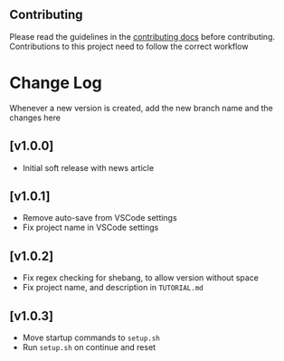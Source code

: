 ## Contributing

Please read the guidelines in the [contributing docs](https://contribute.freecodecamp.org/#/how-to-work-on-tutorials-that-use-coderoad) before contributing. Contributions to this project need to follow the correct workflow

# Change Log

Whenever a new version is created, add the new branch name and the changes here

## [v1.0.0]

- Initial soft release with news article

## [v1.0.1]

- Remove auto-save from VSCode settings
- Fix project name in VSCode settings

## [v1.0.2]

- Fix regex checking for shebang, to allow version without space
- Fix project name, and description in `TUTORIAL.md`

## [v1.0.3]

- Move startup commands to `setup.sh`
- Run `setup.sh` on continue and reset

